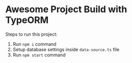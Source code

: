 # Awesome Project Build with TypeORM

Steps to run this project:

1. Run `npm i` command
2. Setup database settings inside `data-source.ts` file
3. Run `npm start` command